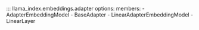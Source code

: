 ::: llama_index.embeddings.adapter
options:
members: - AdapterEmbeddingModel - BaseAdapter - LinearAdapterEmbeddingModel - LinearLayer
